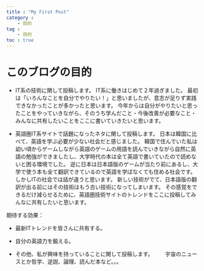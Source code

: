 ```yaml
---
title : "My First Post"
category : 
    - 目的
tag : 
    - 目的
toc : true
---
```



# このブログの目的
 - IT系の技術に関して投稿します。
IT系に働きはじめて２年過ぎました。
最初は「いろんなことを自分でやりたい！」と思いましたが、意志が足りず実践できなかったことが多かったと思います。
今年からは自分がやりたいと思ったことをやっていきながら、そのうち学んだこと・今後改善が必要なこと・みんなに共有したいことをここに書いていきたいと思います。

 - 英語圏IT系サイトで話題になったネタに関して投稿します。
日本は韓国に比べて、英語を学ぶ必要が少ない社会だと感じました。
韓国で住んでいた私は幼い頃からゲームしながら英語のゲームの用語を読んでいきながら自然に英語の勉強ができましたし、大学時代の本は全て英語で書いていたので読めないと困る環境でした。
逆に日本は日本語版のゲームが当たり前にあるし、大学で使う本も全て翻訳できているので英語を学ばなくても住める社会です。
しかしITの社会では話が違うと思います。
新しい技術がでて、日本語版の翻訳が出る前にはその技術はもう古い技術になってしまいます。
その感覚をできるだけ減らせるために、英語圏技術サイトのトレンドをここに投稿してみんなに共有したいと思います。

 期待する効果： 
   - 最新ITトレンドを皆さんに共有する。
   - 自分の英語力を鍛える。
  
 - その他、私が興味を持っていることに関して投稿します。
　　宇宙のニュースとか哲学、逆説、論理、読んだ本など。。。